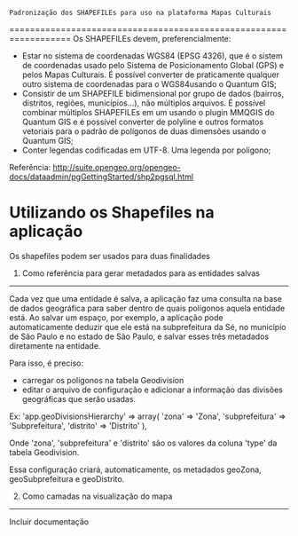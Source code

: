  	Padronização dos SHAPEFILEs para uso na plataforma Mapas Culturais
==================================================================
Os SHAPEFILEs devem, preferencialmente:

- Estar no sistema de coordenadas WGS84 (EPSG 4326), que é o sistem de coordenadas usado pelo Sistema de Posicionamento Global (GPS) e pelos Mapas Culturais. É possível converter de praticamente qualquer outro sistema de coordenadas para o WGS84usando o Quantum GIS;
- Consistir de um SHAPEFILE bidimensional por grupo de dados (bairros, distritos, regiões, municípios...), não múltiplos arquivos. É possível combinar múltiplos SHAPEFILEs em um usando o plugin MMQGIS do Quantum GIS e é possível converter de polyline e outros formatos vetoriais para o padrão de polígonos de duas dimensões usando o Quantum GIS;
- Conter legendas codificadas em UTF-8. Uma legenda por polígono;

Referência: http://suite.opengeo.org/opengeo-docs/dataadmin/pgGettingStarted/shp2pgsql.html

Utilizando os Shapefiles na aplicação
=====================================

Os shapefiles podem ser usados para duas finalidades

1. Como referência para gerar metadados para as entidades salvas
-------------------------------------------------------------

Cada vez que uma entidade é salva, a aplicação faz uma consulta na base de dados geográfica para saber dentro de quais polígonos aquela entidade está. Ao salvar um espaço, por exemplo, a aplicação pode automaticamente deduzir que ele está na subprefeitura da Sé, no município de São Paulo e no estado de São Paulo, e salvar esses três metadados diretamente na entidade.

Para isso, é preciso: 

- carregar os polígonos na tabela Geodivision
- editar o arquivo de configuração e adicionar a informação das divisões geográficas que serão usadas. 

Ex:
'app.geoDivisionsHierarchy' => array(
            'zona' => 'Zona',
            'subprefeitura' => 'Subprefeitura',
            'distrito' => 'Distrito'
        ),
        
  Onde 'zona', 'subprefeitura' e 'distrito' são os valores da coluna 'type' da tabela Geodivision. 
  
  Essa configuração criará, automaticamente, os metadados geoZona, geoSubprefeitura e geoDistrito.
  
2. Como camadas na visualização do mapa
---------------------------------------

Incluir documentação
